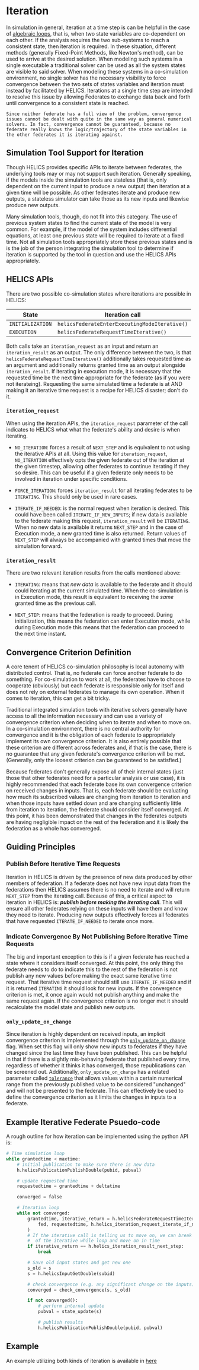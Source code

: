 # Iteration

In simulation in general, iteration at a time step is can be helpful in the case of [algebraic loops](https://www.mathworks.com/help/simulink/ug/algebraic-loops.html), that is, when two state variables are co-dependent on each other. If the analysis requires the two sub-systems to reach a consistent state, then iteration is required. In these situation, different methods (generally Fixed-Point Methods, like Newton's method), can be used to arrive at the desired solution. When modeling such systems in a single executable a traditional solver can be used as all the system states are visible to said solver. When modeling these systems in a co-simulation environment, no single solver has the necessary visibility to force convergence between the two sets of states variables and iteration must instead by facilitated by HELICS. Iterations at a single time step are intended to resolve this issue by allowing Federates to exchange data back and forth until convergence to a consistent state is reached.

```{note}
Since neither federate has a full view of the problem, convergence issues cannot be dealt with quite in the same way as general numerical solvers. In fact, convergence cannot be guaranteed, because no federate really knows the logic/trajectory of the state variables in the other federates it is iterating against.
```

## Simulation Tool Support for Iteration

Though HELICS provides specific APIs to iterate between federates, the underlying tools may or may not support such iteration. Generally speaking, if the models inside the simulation tools are stateless (that is, only dependent on the current input to produce a new output) then iteration at a given time will be possible. As other federates iterate and produce new outputs, a stateless simulator can take those as its new inputs and likewise produce new outputs.

Many simulation tools, though, do not fit into this category. The use of previous system states to find the current state of the model is very common. For example, if the model of the system includes differential equations, at least one previous state will be required to iterate at a fixed time. Not all simulation tools appropriately store these previous states and is is the job of the person integrating the simulation tool to determine if iteration is supported by the tool in question and use the HELICS APIs appropriately.

## HELICS APIs

There are two possible co-simulation states where iterations are possible in HELICS:

| State            | Iteration call                                |
| ---------------- | --------------------------------------------- |
| `INITIALIZATION` | `helicsFederateEnterExecutingModeIterative()` |
| `EXECUTION`      | `helicsFederateRequestTimeIterative()`        |

Both calls take an `iteration_request` as an input and return an `iteration_result` as an output. The only difference between the two, is that `helicsFederateRequestTimeIterative()` additionally takes requested time as an argument and additionally returns granted time as an output alongside `iteration_result`. If iterating in execution mode, it is necessary that the requested time be the next time appropriate for the federate (as if you were not iterateing). Requesting the same simulated time a federate is at AND making it an iterative time request is a recipe for HELICS disaster; don't do it.

### `iteration_request`

When using the iteration APIs, the `iteration_request` parameter of the call indicates to HELICS what what the federate's ability and desire is when iterating.

- `NO_ITERATION`: forces a result of `NEXT_STEP` and is equivalent to not using the iterative APIs at all. Using this value for `iteration_request`, `NO_ITERATION` effectively opts the given federate out of the iteration at the given timestep, allowing other federates to continue iterating if they so desire. This can be useful if a given federate only needs to be involved in iteration under specific conditions.

- `FORCE_ITERATION`: forces `iteration_result` for all iterating federates to be `ITERATING`. This should only be used in rare cases.

- `ITERATE_IF_NEEDED`: is the normal request when iteration is desired. This could have been called `ITERATE_IF_NEW_INPUTS`; if new data is available to the federate making this request, `iteration_result` will be `ITERATING`. When no new data is available it returns `NEXT_STEP` and in the case of Execution mode, a new granted time is also returned. Return values of `NEXT_STEP` will always be accompanied with granted times that move the simulation forward.

### `iteration_result`

There are two relevant iteration results from the calls mentioned above:

- `ITERATING`: means that _new data_ is available to the federate and it should could iterating at the current simulated time. When the co-simulation is in Execution mode, this result is equivalent to receiving the _same_ granted time as the previous call.

- `NEXT_STEP`: means that the federation is ready to proceed. During initialization, this means the federation can enter Execution mode, while during Execution mode this means that the federation can proceed to the next time instant.

## Convergence Criterion Definition

A core tenent of HELICS co-simulation philosophy is local autonomy with distributed control. That is, no federate can force another federate to do something. For co-simulation to work at all, the federates have to choose to cooperate (obviously) but each federate is responsible only for itself and does not rely on external federates to manage its own operation. When it comes to iteration, this can get a bit tricky.

Traditional integrated simulation tools with iterative solvers generally have access to all the information necessary and can use a variety of convergence criterion when deciding when to iterate and when to move on. In a co-simulation environment, there is no central authority for convergence and it is the obligation of each federate to appropriately implement its own convergence criterion. It is also entirely possible that these criterion are different across federates and, if that is the case, there is no guarantee that any given federate's convergence criterion will be met. (Generally, only the loosest criterion can be guaranteed to be satisfied.)

Because federates don't generally expose all of their internal states (just those that other federates need for a particular analysis or use case), it is highly recommended that each federate base its own convergence criterion on received changes in inputs. That is, each federate should be evaluating how much its subscribed values are changing from iteration to iteration and when those inputs have settled down and are changing sufficiently little from iteration to iteration, the federate should consider itself converged. At this point, it has been demonstrated that changes in the federates outputs are having negligible impact on the rest of the federation and it is likely the federation as a whole has convereged.

## Guiding Principles

### Publish Before Iterative Time Requests

Iteration in HELICS is driven by the presence of new data produced by other members of federation. If a federate does not have new input data from the federations then HELICS assumes there is no need to iterate and will return `NEXT_STEP` from the iterating call. Because of this, a critical aspect to iteration in HELICS is: **_publish before making the iterating call_**. This will ensure all other federates relying on these inputs will have them and know they need to iterate. Producing new outputs effectively forces all federates that have requested `ITERATE_IF_NEEDED` to iterate once more.

### Indicate Convergence By Not Publishing Before Iterative Time Requests

The big and important exception to this is if a given federate has reached a state where it considers itself converged. At this point, the only thing the federate needs to do to indicate this to the rest of the federation is not publish any new values before making the exact same iterative time request. That iterative time request should still use `ITERATE_IF_NEEDED` and if it is returned `ITERATING` it should look for new inputs. If the convergence criterion is met, it once again would not publish anything and make the same request again. If the convergence criterion is no longer met it should recalculate the model state and publish new outputs.

### `only_update_on_change`

Since iteration is highly dependent on received inputs, an implicit convergence criterion is implemented through the [`only_update_on_change`](../../references/configuration_options_reference) flag. When set this flag will only show new inputs to federates if they have changed since the last time they have been published. This can be helpful in that if there is a slightly mis-behaving federate that published every time, regardless of whether it thinks it has converged, those republications can be screened out. Additionally, `only_update_on_change` has a related parameter called [`tolerance`](../../references/configuration_options_reference#tolerance) that allows values within a certain numerical range from the previously published value to be considered "unchanged" and will not be presented to the federate. This can effectively be used to define the convergence criterion as it limits the changes in inputs to a federate.

## Example Iterative Federate Psuedo-code

A rough outline for how iteration can be implemented using the python API is:

```python
# Time simulation loop
while grantedtime < maxtime:
    # initial publication to make sure there is new data
    h.helicsPublicationPublishDouble(pubid, pubval)

    # update requested time
    requestedtime = grantedtime + deltatime

    converged = false

    # Iteration loop
    while not converged:
        grantedtime, iterative_return = h.helicsFederateRequestTimeIterative(
            fed, requestedtime, h.helics_iteration_request_iterate_if_needed
        )
        # If the iterative call is telling us to move on, we can break out
        #  of the iterative while loop and move on in time
        if iterative_return == h.helics_iteration_result_next_step:
            break

        # Save old input states and get new one
        s_old = s
        s = h.helicsInputGetDouble(subid)

        # check convergence (e.g. any significant change on the inputs)
        converged = check_convergence(s, s_old)

        if not converged():
            # perform internal update
            pubval = state_update(s)

            # publish results
            h.helicsPublicationPublishDouble(pubid, pubval)
```

## Example

An example utilizing both kinds of iteration is available in [here](../examples/advanced_examples/advanced_iteration.md)
